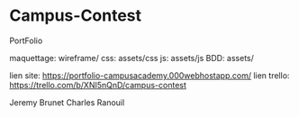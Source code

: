# Campus-Contest
PortFolio

maquettage: wireframe/
css: assets/css
js: assets/js
BDD: assets/

lien site: https://portfolio-campusacademy.000webhostapp.com/
lien trello: https://trello.com/b/XNI5nQnD/campus-contest

Jeremy Brunet
Charles Ranouil

